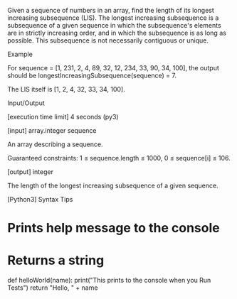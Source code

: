 Given a sequence of numbers in an array, find the length of its longest increasing subsequence (LIS).
The longest increasing subsequence is a subsequence of a given sequence in which the subsequence's elements are in strictly increasing order, and in which the subsequence is as long as possible. This subsequence is not necessarily contiguous or unique.

Example

For sequence = [1, 231, 2, 4, 89, 32, 12, 234, 33, 90, 34, 100], the output should be
longestIncreasingSubsequence(sequence) = 7.

The LIS itself is [1, 2, 4, 32, 33, 34, 100].

Input/Output

[execution time limit] 4 seconds (py3)

[input] array.integer sequence

An array describing a sequence.

Guaranteed constraints:
1 ≤ sequence.length ≤ 1000,
0 ≤ sequence[i] ≤ 106.

[output] integer

The length of the longest increasing subsequence of a given sequence.

[Python3] Syntax Tips

# Prints help message to the console
# Returns a string
def helloWorld(name):
    print("This prints to the console when you Run Tests")
    return "Hello, " + name
